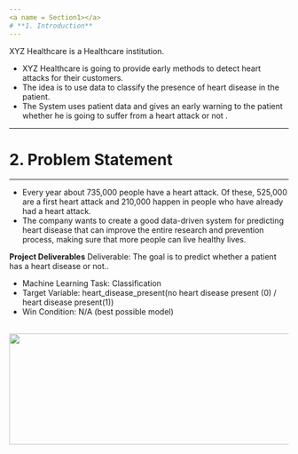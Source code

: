 ```yaml
---
<a name = Section1></a>
# **1. Introduction**
---
```

XYZ Healthcare is a Healthcare institution.

- XYZ Healthcare is going to provide early methods to detect heart attacks for their customers.
- The idea is to use data to classify the presence of heart disease in the patient.
- The System uses patient data and gives an early warning to the patient whether he is going to suffer from a heart attack or not .

---
<a name = Section2></a>
# **2. Problem Statement**
---
- Every year about 735,000 people have a heart attack. Of these, 525,000 are a first heart attack and 210,000 happen in people who have already had a heart attack.
- The company wants to create a good data-driven system for predicting heart disease that can improve the entire research and prevention process, making sure that more people can live healthy lives.

**Project Deliverables**
Deliverable: The goal is to predict whether a patient has a heart disease or not..
- Machine Learning Task: Classification
- Target Variable: heart_disease_present(no heart disease present (0) / heart disease present(1))
- Win Condition: N/A (best possible model)


<br> 
<center><img src="https://encrypted-tbn0.gstatic.com/images?q=tbn:ANd9GcS0jsvGX9MvmRxCS3LUHx4zENxGCo5XMWD_1w&usqp=CAU" width="600" height="200" /></center>



